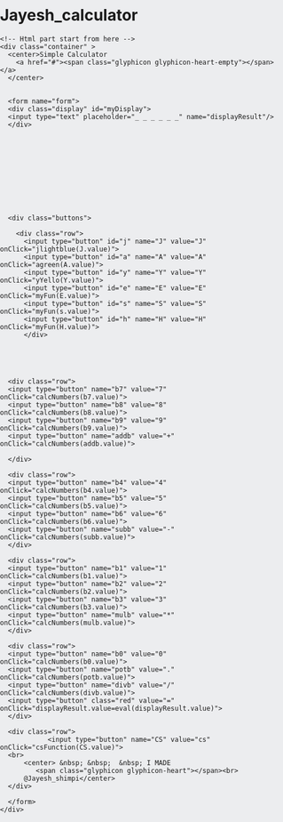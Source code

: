 # Jayesh_calculator


<html lang="en">
<head>
  <title>Bootstrap Example</title>
  <meta charset="utf-8">
  <meta name="viewport" content="width=device-width, initial-scale=1">
  <link rel="stylesheet" href="https://maxcdn.bootstrapcdn.com/bootstrap/3.4.1/css/bootstrap.min.css">
  <script src="https://ajax.googleapis.com/ajax/libs/jquery/3.5.1/jquery.min.js"></script>
  <script src="https://maxcdn.bootstrapcdn.com/bootstrap/3.4.1/js/bootstrap.min.js"></script>
</head>


<!-- Actuall Code start from here created by jayesh shimpi -->
<style>
body, html {
	background: #ECEDEF;
	margin: 0;
	padding: 0;
}
 
.container {
	position: fixed;
	top: 50%;
	left: 50%;
	transform: translate(-50%, -50%);
	background: #fff;
	box-shadow: 0 4px 8px 0 rgba(0,0,0,0.2), 0 6px 20px 0 rgba(0,0,0,0.2);
	border-radius: 14px;
	padding-bottom: 20px;
	width: 320px;
  
	
}
.display {
	width: 100%;
	height: 60px;
	padding: 40px 0;
	background-color: #1a2ee6;
	border-top-left-radius: 14px;
	border-top-right-radius: 14px;
}
.buttons {
	padding: 10px 5px 0 20px;
}
.row {
	width: 280px;
	float: left;
}
input[type=button] {
	width: 35px;
	height: 35px;
	float: left;
	padding: 0;
	margin: 5px;
	box-sizing: border-box;
	background: #ecedef;
	border: none;
	font-size: 30px;
	line-height: 30px;
	border-radius: 50%;
	font-weight: 600;
	color: #5E5858;
	cursor: pointer;
	
}
input[type=text] {
	width: 200px;
	height: 60px;
	float: left;
	padding: 0;
	box-sizing: border-box;
	border: none;
	background: none;
	color: #ffffff;
	text-align: right;
	font-weight: 500;
	font-size: 40px;
	line-height: 60px;
	margin: 0 25px;
	
}
.red {
	background: #ebdedf !important;
	color: #ffffff !important;
	
}
center {
    color: #e9490a;
    font-family: Verdana;
}

</style>
<body>



  <!-- JavaScript part start from here -->
  <script>
    function calcNumbers(result){
      form.displayResult.value=form.displayResult.value+result;
      
    }

    function csFunction(clr){
      form.displayResult.value="";
    }

    function jlightblue(chk){

      var ok=chk;
      if(ok==="J"){
      document.getElementById("myDisplay").style.background = "lightblue";
      }
    }
    function agreen(chk){

    var okay=chk;
    if(okay==="A"){
         document.getElementById("myDisplay").style.background = "green";
     }
    }

    function yYello(chk){

var ok=chk;
if(ok==="Y"){
document.getElementById("myDisplay").style.background = "yellow";
}
}

    </script> 



    <!-- Html part start from here -->
    <div class="container" > 
      <center>Simple Calculator 
        <a href="#"><span class="glyphicon glyphicon-heart-empty"></span></a>
      </center>
 
          
      <form name="form">
      <div class="display" id="myDisplay">
      <input type="text" placeholder="_ _ _ _ _ _" name="displayResult"/>
      </div>



      




 


      <div class="buttons">

        <div class="row">
          <input type="button" id="j" name="J" value="J" onClick="jlightblue(J.value)">
          <input type="button" id="a" name="A" value="A" onClick="agreen(A.value)">
          <input type="button" id="y" name="Y" value="Y" onClick="yYello(Y.value)">
          <input type="button" id="e" name="E" value="E" onClick="myFun(E.value)">
          <input type="button" id="s" name="S" value="S" onClick="myFun(s.value)">
          <input type="button" id="h" name="H" value="H" onClick="myFun(H.value)">
          </div>





      <div class="row">
      <input type="button" name="b7" value="7" onClick="calcNumbers(b7.value)">
      <input type="button" name="b8" value="8" onClick="calcNumbers(b8.value)">
      <input type="button" name="b9" value="9" onClick="calcNumbers(b9.value)">
      <input type="button" name="addb" value="+" onClick="calcNumbers(addb.value)">
      
      </div>
      
      <div class="row">
      <input type="button" name="b4" value="4" onClick="calcNumbers(b4.value)">
      <input type="button" name="b5" value="5" onClick="calcNumbers(b5.value)">
      <input type="button" name="b6" value="6" onClick="calcNumbers(b6.value)">
      <input type="button" name="subb" value="-" onClick="calcNumbers(subb.value)">
      </div>
      
      <div class="row">
      <input type="button" name="b1" value="1" onClick="calcNumbers(b1.value)">
      <input type="button" name="b2" value="2" onClick="calcNumbers(b2.value)">
      <input type="button" name="b3" value="3" onClick="calcNumbers(b3.value)">
      <input type="button" name="mulb" value="*" onClick="calcNumbers(mulb.value)">
      </div>
      
      <div class="row">
      <input type="button" name="b0" value="0" onClick="calcNumbers(b0.value)">
      <input type="button" name="potb" value="." onClick="calcNumbers(potb.value)">
      <input type="button" name="divb" value="/" onClick="calcNumbers(divb.value)">
      <input type="button" class="red" value="=" onClick="displayResult.value=eval(displayResult.value)">
      </div>

      <div class="row">
                <input type="button" name="CS" value="cs" onClick="csFunction(CS.value)">
      <br>
          <center> &nbsp; &nbsp;  &nbsp; I MADE 
             <span class="glyphicon glyphicon-heart"></span><br>
          @Jayesh_shimpi</center>
      </div>
      
      </form>
    </div>
  


</body>
</html>
